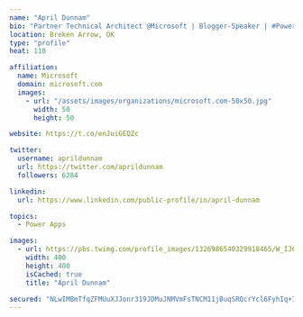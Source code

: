 ```yaml
---
name: "April Dunnam"
bio: "Partner Technical Architect @Microsoft | Blogger-Speaker | #PowerApps, #PowerAutomate, #Office365, #SharePoint | #WIT | #Karaoke Queen"
location: Broken Arrow, OK
type: "profile"
heat: 110

affiliation:
  name: Microsoft
  domain: microsoft.com
  images:
    - url: "/assets/images/organizations/microsoft.com-50x50.jpg"
      width: 50
      height: 50

website: https://t.co/enJuiGEQZc

twitter:
  username: aprildunnam
  url: https://twitter.com/aprildunnam
  followers: 6284

linkedin:
  url: https://www.linkedin.com/public-profile/in/april-dunnam

topics:
  - Power Apps

images:
  - url: https://pbs.twimg.com/profile_images/1326986540329918465/W_IJ6Ih2_400x400.jpg
    width: 400
    height: 400
    isCached: true
    title: "April Dunnam"

secured: "NLwIMBmTfqZFMUuXJJonr319JDMuJNMVmFsTNCM11jBuqSRQcrYcl6FyhIq+7CxlE3iPZoMS3ZbErdRYqg4RrxFpyE4kxH8v2z10nCQiXZn/6Tn86HANqfelN4dKUdVaTtMWvY/zWrMEYzdJBuQhNHC2NGKcp6g1otrcvWwOWWQ7ZN6MckP7ozXIhyxv11xtmf+R/EiCNHmOVLPkP44lDjFxRtYW062RIuydaY2oLg0mYB3QPTcoQMRDa/9XeBZ/stN2QwjNUBFDGUCZE0Qm+zF4YqAoGdkCHj9/P4ELlws13JPdjlpaLPW/x1tZFxtwrpIqmR3qaaHbL/wsNtxUH/QZbjJ9T11lEIN+IA9bF6mGstS8kmafH5M378pJ9TDlb9jqf/1QbTBdSewdAicVKpnmZYfLmPXEmNFf7kIyivU=;oJA1KFGJ/fF6Y/4PpRGVVw=="
---
```


